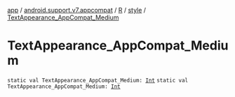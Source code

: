[app](../../../index.md) / [android.support.v7.appcompat](../../index.md) / [R](../index.md) / [style](index.md) / [TextAppearance_AppCompat_Medium](.)

# TextAppearance_AppCompat_Medium

`static val TextAppearance_AppCompat_Medium: `[`Int`](https://kotlinlang.org/api/latest/jvm/stdlib/kotlin/-int/index.html)
`static val TextAppearance_AppCompat_Medium: `[`Int`](https://kotlinlang.org/api/latest/jvm/stdlib/kotlin/-int/index.html)